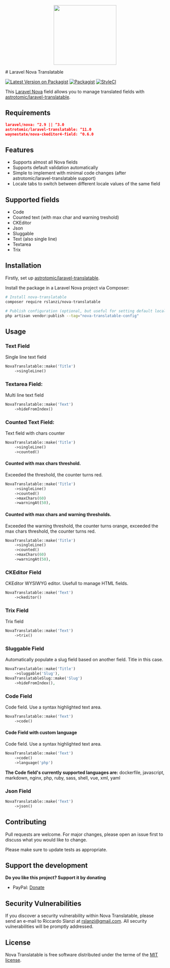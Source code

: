 <p align="center"><img height="188" width="198" src="https://riccardoslanzi.com/img/nova-translatable.png"></p>
# Laravel Nova Translatable

[![Latest Version on Packagist](https://img.shields.io/packagist/v/rslanzi/nova-translatable.svg?style=flat-square)](https://packagist.org/packages/rslanzi/nova-translatable)
[![Packagist](https://img.shields.io/packagist/l/rslanzi/nova-translatable.svg)]()
[![StyleCI](https://styleci.io/repos/339990782/shield?branch=main)](https://styleci.io/repos/339990782)


This [Laravel Nova](https://nova.laravel.com/) field allows you to manage translated fields with [astrotomic/laravel-translatable](https://github.com/Astrotomic/laravel-translatable).

## Requirements

```json
laravel/nova: ^2.9 || ^3.0
astrotomic/laravel-translatable: ^11.0
waynestate/nova-ckeditor4-field: ^0.6.0
```

## Features

* Supports almost all Nova fields
* Supports default validation automatically
* Simple to implement with minimal code changes (after astrotomic/laravel-translatable support)
* Locale tabs to switch between different locale values of the same field

## Supported fields
* Code
* Counted text (with max char and warning treshold)
* CKEditor
* Json
* Sluggable
* Text (also single line)
* Textarea
* Trix

## Installation

Firstly, set up [astrotomic/laravel-translatable](https://github.com/astrotomic/laravel-translatable).

Install the package in a Laravel Nova project via Composer:

```bash
# Install nova-translatable
composer require rslanzi/nova-translatable

# Publish configuration (optional, but useful for setting default locales)
php artisan vendor:publish --tag="nova-translatable-config"
```

## Usage

### Text Field 
Single line text field
```php
NovaTranslatable::make('Title')
    ->singleLine()
```

### Textarea Field: 
Multi line text field
```php
NovaTranslatable::make('Text')
    ->hideFromIndex()
```

### Counted Text Field: 
Text field with chars counter
```php
NovaTranslatable::make('Title')
    ->singleLine()
    ->counted()
```
#### Counted with max chars threshold. 
Exceeded the threshold, the counter turns red.
```php
NovaTranslatable::make('Title')
    ->singleLine()
    ->counted()
    ->maxChars(60)
    ->warningAt(50),
```
#### Counted with max chars and warning thresholds.
Exceeded the warning threshold, the counter turns orange, exceeded the max chars threshold, the counter turns red.
```php
NovaTranslatable::make('Title')
    ->singleLine()
    ->counted()
    ->maxChars(60)
    ->warningAt(50),
```

### CKEditor Field 
CKEditor WYSIWYG editor. Usefull to manage HTML fields.
```php
NovaTranslatable::make('Text')
    ->ckeditor()
```

### Trix Field 
Trix field
```php
NovaTranslatable::make('Text')
    ->trix()
```

### Sluggable Field 
Automatically populate a slug field based on another field. Title in this case.
```php
NovaTranslatable::make('Title')
    ->sluggable('Slug'),
NovaTranslatableSlug::make('Slug')
    ->hideFromIndex(),
```

### Code Field 
Code field. Use a syntax highlighted text area.
```php
NovaTranslatable::make('Text')
    ->code()
```
#### Code Field with custom language
Code field. Use a syntax highlighted text area.
```php
NovaTranslatable::make('Text')
    ->code()
    ->language('php')
```
**The Code field's currently supported languages are:**
dockerfile, javascript, markdown, nginx, php, ruby, sass, shell, vue, xml, yaml

### Json Field 
```php
NovaTranslatable::make('Text')
    ->json()
```

## Contributing
Pull requests are welcome. For major changes, please open an issue first to discuss what you would like to change.

Please make sure to update tests as appropriate.

## Support the development
**Do you like this project? Support it by donating**

- PayPal: [Donate](https://www.paypal.com/cgi-bin/webscr?cmd=_donations&business=rslanzi%40gmail%2ecom&lc=CY&item_name=NovaTranslatable&no_note=0&currency_code=EUR&bn=PP%2dDonationsBF%3abtn_donateCC_LG%2egif%3aNonHostedGuest)

## Security Vulnerabilities

If you discover a security vulnerability within Nova Translatable, please send an e-mail to Riccardo Slanzi at rslanzi@gmail.com. All security vulnerabilities will be promptly addressed.

## License

Nova Translatable is free software distributed under the terme of the [MIT license](LICENSE.md).
